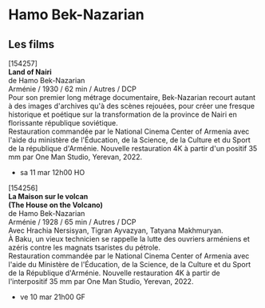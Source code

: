 # Hamo Bek-Nazarian

## Les films

[154257]  
**Land of Nairi**  
de Hamo Bek-Nazarian  
Arménie / 1930 / 62 min / Autres / DCP  
Pour son premier long métrage documentaire, Bek-Nazarian recourt autant à des images d'archives qu'à des scènes rejouées, pour créer une fresque historique et poétique sur la transformation de la province de Nairi en florissante république soviétique.  
Restauration commandée par le National Cinema Center of Armenia avec l'aide du ministère de l'Éducation, de la Science, de la Culture et du Sport de la république d'Arménie. Nouvelle restauration 4K à partir d'un positif 35 mm par One Man Studio, Yerevan, 2022.

- sa 11 mar 12h00 HO

[154256]  
**La Maison sur le volcan**  
**(The House on the Volcano)**  
de Hamo Bek-Nazarian  
Arménie / 1928 / 65 min / Autres / DCP  
Avec Hrachia Nersisyan, Tigran Ayvazyan, Tatyana Makhmuryan.  
À Baku, un vieux technicien se rappelle la lutte des ouvriers arméniens et azéris contre les magnats tsaristes du pétrole.  
Restauration commandée par le National Cinema Center of Armenia avec l'aide du Ministère de l'Éducation, de la Science, de la Culture et du Sport de la République d'Arménie. Nouvelle restauration 4K à partir de l'interpositif 35 mm par One Man Studio, Yerevan, 2022.

- ve 10 mar 21h00 GF

